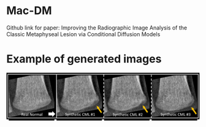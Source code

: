 # Mac-DM
Github link for paper: Improving the Radiographic Image Analysis of the Classic Metaphyseal Lesion via Conditional Diffusion Models
# Example of generated images
![](https://github.com/wushaoju/Mac-DM/blob/e7e7113857a036a079a8e4b5df9cb00319508cba/example_CML_with_same_tibia_bone.png)
